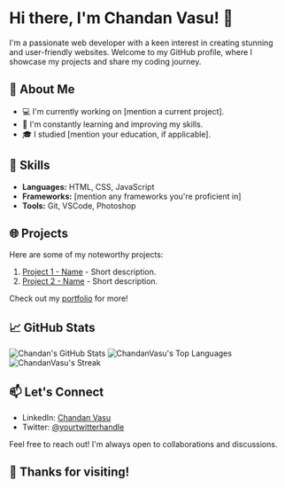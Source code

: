 # Hi there, I'm Chandan Vasu! 👋

I'm a passionate web developer with a keen interest in creating stunning and user-friendly websites. Welcome to my GitHub profile, where I showcase my projects and share my coding journey.

## 🚀 About Me

- 💻 I'm currently working on [mention a current project].
- 🌱 I'm constantly learning and improving my skills.
- 🎓 I studied [mention your education, if applicable].

## 🔧 Skills

- **Languages:** HTML, CSS, JavaScript
- **Frameworks:** [mention any frameworks you're proficient in]
- **Tools:** Git, VSCode, Photoshop

## 🌐 Projects

Here are some of my noteworthy projects:

1. [Project 1 - Name](link-to-project-1) - Short description.
2. [Project 2 - Name](link-to-project-2) - Short description.

Check out my [portfolio](link-to-portfolio) for more!

## 📈 GitHub Stats

![Chandan's GitHub Stats](https://github-readme-stats.vercel.app/api?username=ChandanVasu&show_icons=true&theme=radical)
![ChandanVasu's Top Languages](https://github-readme-stats.vercel.app/api/top-langs/?username=ChandanVasu&theme=tokyonight&show_icons=true&hide_border=false&layout=compact)
![ChandanVasu's Streak](https://github-readme-streak-stats.herokuapp.com/?user=ChandanVasu&theme=tokyonight&hide_border=false)
## 📫 Let's Connect

- LinkedIn: [Chandan Vasu](your-linkedin-profile)
- Twitter: [@yourtwitterhandle](your-twitter-handle)

Feel free to reach out! I'm always open to collaborations and discussions.

## 🙌 Thanks for visiting! 
